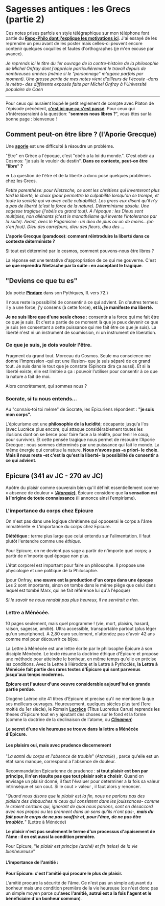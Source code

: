 # Sagesses antiques : les Grecs (partie 2) 

Ces notes prises parfois en style télégraphique sur mon téléphone font partie du __[Repo-Philo dont j'explique les motivations ici](Readme.md)__. J'ai essayé de les reprendre un peu avant de les poster mais celles-ci peuvent encore contenir quelques coquilles et fautes d'orthographes (je m'en excuse par avance). 

*Je reprends ici le tître du 1er ouvrage de la contre-histoire de la philosophie de Michel Onfray dont j'apprécie particulièrement le travail depuis de nombreuses années (même si le "personnage" m'agace parfois par moment). Une grosse partie de mes notes vient d'ailleurs de l'écoute -dans le métro- des différents exposés faits par Michel Onfray à l'Université populaire de Caen*

- - -
Pour ceux qui auraient loupé le petit reglement de compte avec Platon de l'épisode précédent, __[c'est ici que ça s'est passé](Grece.md)__. Pour ceux qui s'intéresseraient à la question: "__sommes nous libres ?__", vous êtes sur la bonne page : bienvenue !


## Comment peut-on être libre ? (l'Aporie Grecque)

Une __[aporie](https://fr.wikipedia.org/wiki/Aporie)__ est une difficulté à résoudre un problème. 

"Etre" en Grèce a l'époque, c'est "obéir a la loi du monde.". C'est obéir au Cosmos: "je suis le vouloir du destin".  __Dans ce contexte, peut-on être "libre" ?__

=> La question de l'être et de la liberté a donc posé quelques problèmes chez les Grecs.

*Petite parenthèse: pour Nietzsche, ce sont les chrétiens qui inventeront plus tard la liberté, le choix (pour permettre la culpabilité lorsqu'on se trompe, et toute la société qui va avec cette culpabilité). Les grecs eux disent qu'il n'y a pas de liberté (c'est la force de la nature). Déterminisme absolu. Une sagesse tragique (j'obéis au grand tout). A l'époque : les Dieux sont multiples, non aliénants (c'est le monothéisme qui invente l'intolerance par la suite). Avant, avec le Paganisme : un dieu de plus ou un de moins...(on s'en fout). Dieu des carrefours, dieu des fleurs, dieu des ...*

__L'aporie Grecque (paradoxe): comment réintroduire la liberté dans ce contexte déterministe ?__

Si tout est déterminé par le cosmos, comment pouvons-nous être libres ? 

La réponse est une tentative d'appropriation de ce qui me gouverne. C'est __ce que reprendra Nietzsche par la suite : en acceptant le tragique__. 

## "Deviens ce que tu es" 
(du poète __[Pindare](https://fr.wikipedia.org/wiki/Pindare)__ dans son Pythiques, II. vers 72.)

Il nous reste la possibilité de consentir à ce qui advient. En d'autres termes: il y a une force, j'y consens (à cette force), __et là, je manifeste ma liberté.__ 

__Je ne suis libre que d'une seule chose :__ consentir a la force qui me fait être ce que je suis. Et c'est a partie de ce moment là que je peux devenir ce que je suis (en consentant a cette puissance qui me fait être ce que je suis). La liberté n'est ni un instrument de soumission, ni un instrument de liberation. 

### Ce que je suis, je dois vouloir l'être.

Fragment du grand tout. Morceau du Cosmos. Seule ma conscience me donne l'impression -qui est une illusion- que je suis séparé de ce grand tout. Je suis dans le tout que je constate (Spinoza dira ça aussi). Et si la liberté existe, elle est limitée a ça : pouvoir l'utiliser pour consentir à ce que la nature a fait de moi. 

Alors concrètement, qui sommes nous ?

### Socrate, si tu nous entends...

Au "connais-toi toi même" de Socrate, les Epicuriens répondent : __"je suis mon corps".__

L'épicurisme est une __philosophie de la lucidité__; décapante jusqu'a l'os (avec Lucrèce plus encore, qui attaque considérablement toutes les illusions dont on se berce pour faire face a la réalité, pour tenir le coup, pour survivre). Et cette pensée tragique nous permet de résoudre l'Aporie Grecque : nous sommes déterminés par une puissance qui fait le monde. La même énergie qui constitue la nature. __Nous n'avons pas -a priori- le choix. Mais il nous reste -et c'est la qu'est la liberté- la possibilité de consentir a ce qui advient.__

## Epicure (341 av JC - 270 av JC)

Apôtre du plaisir comme souverain bien qu'il définit essentiellement comme « absence de douleur » (__*[Ataraxie](https://fr.wikipedia.org/wiki/Ataraxie)*)__, Épicure considère que __la sensation est à l'origine de toute connaissance__ (il annonce ainsi l'empirisme).

### L'importance du corps chez Epicure

On n'est pas dans une logique chrétienne qui opposerai le corps a l'âme immatérielle => L'importance du corps chez Epicure. 

__Diététique :__ terme plus large que celui entendu sur l'alimentation. Il faut plutôt l'entendre comme une *éthique*.

Pour Epicure, on ne devient pas sage a partir de n'importe quel corps; a partir de n'importe quel époque non plus. 

L'état corporel est important pour faire un philosophe. Il propose une physiologie et une politique de la Philosophie.

(pour Onfray, __une œuvre est la production d'un corps dans une époque__ Les 2 sont importants, sinon on tombe dans le même piège que celui dans lequel est tombé Marx, qui ne fait référence lui qu'à l'époque)

*Si le savoir ne nous rendait pas plus heureux, il ne servirait a rien.*

### Lettre a Ménécée.

10 pages seulement, mais quel programme ! (vie, mort, plaisirs, hasard, raison, sagesse, amitié). Ultra accessible, transportable partout (plus léger qu'un smartphone). A 2,80 euro seulement, n'attendez pas d'avoir 42 ans comme moi pour découvrir ce bijou. 

La Lettre à Ménécée est une lettre écrite par le philosophe Épicure à son disciple Ménécée. Le texte résume la doctrine éthique d'Épicure et propose une méthode pour atteindre le bonheur, en même temps qu'elle en précise les conditions. Avec la Lettre à Hérodote et la Lettre à Pythoclès, __la Lettre à Ménécée fait partie des rares textes d'Épicure qui sont parvenus jusqu'aux temps modernes.__

__Epicure est l'auteur d'une oeuvre considerable aujourd'hui en grande partie perdue__. 

Diogène Laërce cite 41 titres d'Epicure et precise qu'il ne mentione là que ses meilleurs ouvrages. Heureusement, quelques siècles plus tard (1ere moitié du 1er siècle), le Romain __[Lucrèce](https://fr.wikipedia.org/wiki/Lucr%C3%A8ce)__ (Titus Lucretius Carus) reprends les theses d'Epicure tout en y ajoutant des choses sur le fond et la forme (comme la doctrine de la déclinaison de l'atome, ou __*[Clinamen](https://fr.wikipedia.org/wiki/Clinamen)*__)


__Le secret d'une vie heureuse se trouve dans la lettre a Ménécée d'Epicure.__

#### Les plaisirs oui, mais avec prudence discernement 

"*La santé du corps et l'absence de trouble*" (*Ataraxie*) , parce qu'elle est un état sans manque, correspond a l'absence de douleur. 

Recommandation Epicurienne de prudence : __si tout plaisir est bon par principe, il n'en résulte pas que tout plaisir soit a choisir__. Quand on envisage un plaisir donné, il faut l'évaluer pour determiner a la fois sa valeur intrinsèque et son cout. Si le cout > valeur , il faut alors y renoncer.

"*Quand nous disons que le plaisir est la fin, nous ne parlons pas des plaisirs des debauches ni ceux qui consistent dans les jouissances- comme le croient certains qui, ignorant de quoi nous parlons, sont en désaccord avec nos propos ou les prennent dans un sens qu'ils n'ont pas-, __mais du fait pour le corps de ne pas souffrir et, pour l'âme, de ne pas être troublée.__*" (Lettre à Ménécée)
 
__Le plaisir n'est pas seulement le terme d'un processus d'apaisement de l'âme : il en est aussi la condition première.__

Pour Epicure, "*le plaisir est principe (arché) et fin (telos) de la vie bienheureuse*"

#### L'importance de l'amitié :

__Pour Epicure: c'est l'amitié qui procure le plus de plaisir.__

L'amitié procure la sécurité de l'âme. Ce n'est pas un simple adjuvant du bonheur mais une condition première de la vie heureuse (ce n'est donc pas un simple moyen parce qu'__avec l'amitié, autrui est a la fois l'agent et le bénéficiaire d'un bonheur commun__).
